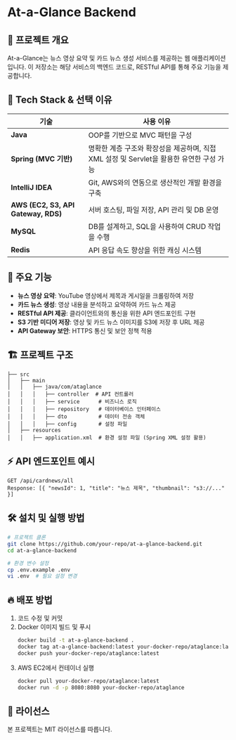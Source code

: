 # At-a-Glance Backend

## 📌 프로젝트 개요
At-a-Glance는 뉴스 영상 요약 및 카드 뉴스 생성 서비스를 제공하는 웹 애플리케이션입니다. 이 저장소는 해당 서비스의 백엔드 코드로, RESTful API를 통해 주요 기능을 제공합니다.

## 🚀 Tech Stack & 선택 이유
| 기술 | 사용 이유 |
|------|---------|
| **Java** | OOP를 기반으로 MVC 패턴을 구성 |
| **Spring (MVC 기반)** | 명확한 계층 구조와 확장성을 제공하며, 직접 XML 설정 및 Servlet을 활용한 유연한 구성 가능 |
| **IntelliJ IDEA** | Git, AWS와의 연동으로 생산적인 개발 환경을 구축 |
| **AWS (EC2, S3, API Gateway, RDS)** | 서버 호스팅, 파일 저장, API 관리 및 DB 운영 |
| **MySQL** | DB를 설계하고, SQL을 사용하여 CRUD 작업을 수행 |
| **Redis** | API 응답 속도 향상을 위한 캐싱 시스템 |

## 📌 주요 기능
- **뉴스 영상 요약**: YouTube 영상에서 제목과 게시일을 크롤링하여 저장
- **카드 뉴스 생성**: 영상 내용을 분석하고 요약하여 카드 뉴스 제공
- **RESTful API 제공**: 클라이언트와의 통신을 위한 API 엔드포인트 구현
- **S3 기반 미디어 저장**: 영상 및 카드 뉴스 이미지를 S3에 저장 후 URL 제공
- **API Gateway 보안**: HTTPS 통신 및 보안 정책 적용

## 🏗️ 프로젝트 구조
```
├── src
│   ├── main
│   │   ├── java/com/ataglance
│   │   │   ├── controller  # API 컨트롤러
│   │   │   ├── service      # 비즈니스 로직
│   │   │   ├── repository   # 데이터베이스 인터페이스
│   │   │   ├── dto          # 데이터 전송 객체
│   │   │   ├── config       # 설정 파일
│   ├── resources
│   │   ├── application.xml  # 환경 설정 파일 (Spring XML 설정 활용)
```

## ⚡ API 엔드포인트 예시
```http
GET /api/cardnews/all
Response: [{ "newsId": 1, "title": "뉴스 제목", "thumbnail": "s3://..." }]
```

## 🛠️ 설치 및 실행 방법
```bash
# 프로젝트 클론
git clone https://github.com/your-repo/at-a-glance-backend.git
cd at-a-glance-backend

# 환경 변수 설정
cp .env.example .env
vi .env  # 필요 설정 변경
```

## 🔥 배포 방법
1. 코드 수정 및 커밋
2. Docker 이미지 빌드 및 푸시
   ```bash
   docker build -t at-a-glance-backend .
   docker tag at-a-glance-backend:latest your-docker-repo/ataglance:latest
   docker push your-docker-repo/ataglance:latest
   ```
3. AWS EC2에서 컨테이너 실행
   ```bash
   docker pull your-docker-repo/ataglance:latest
   docker run -d -p 8080:8080 your-docker-repo/ataglance
   ```

## 📜 라이선스
본 프로젝트는 MIT 라이선스를 따릅니다.

